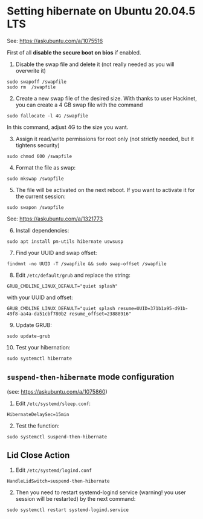 # Setting hibernate on Ubuntu 20.04.5 LTS

See: https://askubuntu.com/a/1075516

First of all **disable the secure boot on bios** if enabled.

1. Disable the swap file and delete it (not really needed as you will overwrite it)
```
sudo swapoff /swapfile
sudo rm  /swapfile
```

2. Create a new swap file of the desired size. With thanks to user Hackinet, you can create a 4 GB swap file with the command
```
sudo fallocate -l 4G /swapfile
```
In this command, adjust 4G to the size you want.

3. Assign it read/write permissions for root only (not strictly needed, but it tightens security)
```
sudo chmod 600 /swapfile
```

4. Format the file as swap:
```
sudo mkswap /swapfile
```

5. The file will be activated on the next reboot. If you want to activate it for the current session:
```
sudo swapon /swapfile
```

See: https://askubuntu.com/a/1321773

6. Install dependencies:
```
sudo apt install pm-utils hibernate uswsusp
```

7. Find your UUID and swap offset:
```
findmnt -no UUID -T /swapfile && sudo swap-offset /swapfile
```

8. Edit `/etc/default/grub` and replace the string:
```
GRUB_CMDLINE_LINUX_DEFAULT="quiet splash"
```
with your UUID and offset:
```
GRUB_CMDLINE_LINUX_DEFAULT="quiet splash resume=UUID=371b1a95-d91b-49f8-aa4a-da51cbf780b2 resume_offset=23888916"
```

9. Update GRUB:
```
sudo update-grub
```

10. Test your hibernation:
```
sudo systemctl hibernate
```

## `suspend-then-hibernate` mode configuration

(see: https://askubuntu.com/a/1075860)

1. Edit `/etc/systemd/sleep.conf`:
```
HibernateDelaySec=15min
```

2. Test the function:
```
sudo systemctl suspend-then-hibernate
```

## Lid Close Action

1. Edit `/etc/systemd/logind.conf`
```
HandleLidSwitch=suspend-then-hibernate
```

2. Then you need to restart systemd-logind service (warning! you user session will be restarted) by the next command:
```
sudo systemctl restart systemd-logind.service
```
